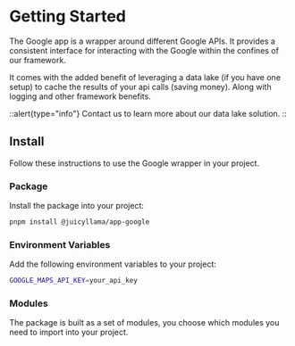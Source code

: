 # Getting Started

The Google app is a wrapper around different Google APIs. It provides a consistent interface for interacting with the Google within the confines of our framework.

It comes with the added benefit of leveraging a data lake (if you have one setup) to cache the results of your api calls (saving money). Along with logging and other framework benefits.

::alert{type="info"}
Contact us to learn more about our data lake solution.
::

## Install

Follow these instructions to use the Google wrapper in your project.

### Package

Install the package into your project:

```bash
pnpm install @juicyllama/app-google
```

### Environment Variables

Add the following environment variables to your project:

```bash
GOOGLE_MAPS_API_KEY=your_api_key
```

### Modules

The package is built as a set of modules, you choose which modules you need to import into your project.
